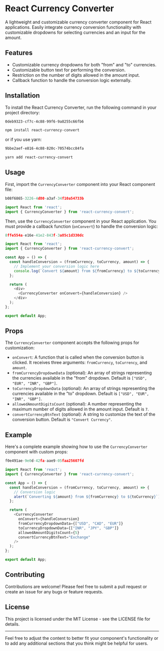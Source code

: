 # React Currency Converter

A lightweight and customizable currency converter component for React applications. Easily integrate currency conversion functionality with customizable dropdowns for selecting currencies and an input for the amount.

## Features

- Customizable currency dropdowns for both "from" and "to" currencies.
- Customizable button text for performing the conversion.
- Restriction on the number of digits allowed in the amount input.
- Callback function to handle the conversion logic externally.

## Installation

To install the React Currency Converter, run the following command in your project directory:

```bash
0deb9323-cf7c-4c88-99f6-9a8255c66fb6

npm install react-currency-convert

```

or if you use yarn:

```bash
9bbe2aef-e816-4c88-820c-70574bcc84fa

yarn add react-currency-convert

```

## Usage

First, import the `CurrencyConverter` component into your React component file:

```javascript
b08f6865-3226-4d80-a3af-34f10a54733b

import React from 'react';
import { CurrencyConverter } from 'react-currency-convert';

```

Then, use the `CurrencyConverter` component in your React application. You must provide a callback function (`onConvert`) to handle the conversion logic:

```javascript
8ffe554a-e16e-41e2-843f-3a85c1d330dc

import React from 'react';
import { CurrencyConverter } from 'react-currency-convert';

const App = () => {
  const handleConversion = (fromCurrency, toCurrency, amount) => {
    // Implement your conversion logic here
    console.log(`Convert ${amount} from ${fromCurrency} to ${toCurrency}`);
  };

  return (
    <div>
      <CurrencyConverter onConvert={handleConversion} />
    </div>
  );
};

export default App;

```

## Props

The `CurrencyConverter` component accepts the following props for customization:

- `onConvert`: A function that is called when the conversion button is clicked. It receives three arguments: `fromCurrency`, `toCurrency`, and `amount`.
- `fromCurrencyDropdownData` (optional): An array of strings representing the currencies available in the "from" dropdown. Default is `["USD", "EUR", "INR", "GBP"]`.
- `toCurrencyDropdownData` (optional): An array of strings representing the currencies available in the "to" dropdown. Default is `["USD", "EUR", "INR", "GBP"]`.
- `allowedAmountDigitsCount` (optional): A number representing the maximum number of digits allowed in the amount input. Default is `7`.
- `convertCurrencyBtnText` (optional): A string to customize the text of the conversion button. Default is `"Convert Currency"`.

## Example

Here's a complete example showing how to use the `CurrencyConverter` component with custom props:

```javascript
f0e491ae-9e0d-42fa-aae9-05faa25607fd

import React from 'react';
import { CurrencyConverter } from 'react-currency-convert';

const App = () => {
  const handleConversion = (fromCurrency, toCurrency, amount) => {
    // Conversion logic
    alert(`Converting ${amount} from ${fromCurrency} to ${toCurrency}`);
  };

  return (
    <CurrencyConverter
      onConvert={handleConversion}
      fromCurrencyDropdownData={["USD", "CAD", "EUR"]}
      toCurrencyDropdownData={["INR", "JPY", "GBP"]}
      allowedAmountDigitsCount={5}
      convertCurrencyBtnText="Exchange"
    />
  );
};

export default App;

```

## Contributing

Contributions are welcome! Please feel free to submit a pull request or create an issue for any bugs or feature requests.

## License

This project is licensed under the MIT License - see the LICENSE file for details.

---

Feel free to adjust the content to better fit your component's functionality or to add any additional sections that you think might be helpful for users.